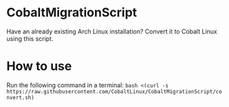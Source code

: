 # CobaltMigrationScript
Have an already existing Arch Linux installation? Convert it to Cobalt Linux using this script.

# How to use
Run the following command in a terminal:
``bash <(curl -s https://raw.githubusercontent.com/CobaltLinux/CobaltMigrationScript/convert.sh)``

